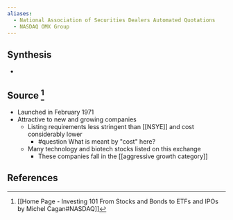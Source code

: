 ```yaml
---
aliases:
  - National Association of Securities Dealers Automated Quotations
  - NASDAQ OMX Group
---
```

## Synthesis
- 
## Source [^1]
- Launched in February 1971
- Attractive to new and growing companies
	- Listing requirements less stringent than [[NSYE]] and cost considerably lower
		- #question What is meant by "cost" here?
	- Many technology and biotech stocks listed on this exchange
		- These companies fall in the [[aggressive growth category]]
## References

[^1]:[[Home Page - Investing 101 From Stocks and Bonds to ETFs and IPOs by Michel Cagan#NASDAQ]]